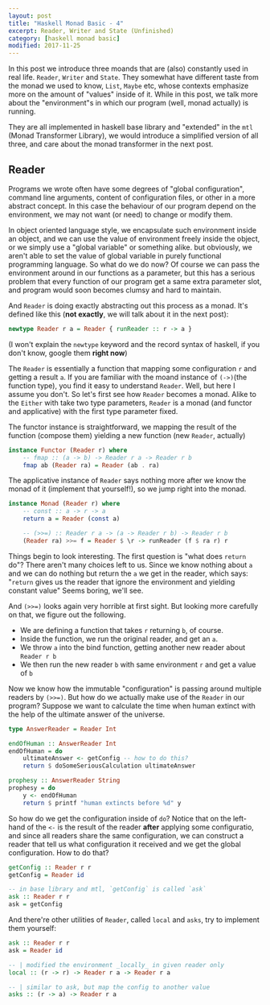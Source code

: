 ```yaml
---
layout: post
title: "Haskell Monad Basic - 4"
excerpt: Reader, Writer and State (Unfinished)
category: [haskell monad basic]
modified: 2017-11-25
---
```


In this post we introduce three moands that are (also) constantly used in real life. `Reader`, `Writer` and `State`. They somewhat have different taste from the monad we used to know, `List`, `Maybe` etc, whose contexts emphasize more on the amount of "values" inside of it. While in this post, we talk more about the "environment"s in which our program (well, monad actually) is running.

They are all implemented in haskell base library and "extended" in the `mtl` (Monad Transformer Library), we would introduce a simplified version of all three, and care about the monad transformer in the next post.

## Reader

Programs we wrote often have some degrees of "global configuration", command line arguments, content of configuration files, or other in a more abstract concept. In this case the behaviour of our program depend on the environment, we may not want (or need) to change or modify them.

In object oriented language style, we encapsulate such environment inside an object, and we can use the value of environment freely inside the object, or we simply use a "global variable" or something alike. but obviously, we aren't able to set the value of global variable in purely functional programming language. So what do we do now? Of course we can pass the environment around in our functions as a parameter, but this has a serious problem that every function of our program get a same extra parameter slot, and program would soon becomes clumsy and hard to maintain.

And `Reader` is doing exactly abstracting out this process as a monad. It's defined like this (**not exactly**, we will talk about it in the next post):

``` haskell
newtype Reader r a = Reader { runReader :: r -> a }
```
(I won't explain the `newtype` keyword and the record syntax of haskell, if you don't know, google them **right now**)

The `Reader` is essentially a function that mapping some configuration `r` and getting a result `a`. If you are familiar with the moand instance of `(->)`(the function type), you find it easy to understand `Reader`. Well, but here I assume you don't. So let's first see how `Reader` becomes a monad. Alike to the `Either` with take two type parameters, `Reader` is a monad (and functor and applicative) with the first type parameter fixed.

The functor instance is straightforward, we mapping the result of the function (compose them) yielding a new function (new `Reader`, actually)

``` haskell
instance Functor (Reader r) where
    -- fmap :: (a -> b) -> Reader r a -> Reader r b
    fmap ab (Reader ra) = Reader (ab . ra)
```

The applicative instance of `Reader` says nothing more after we know the monad of it (implement that yourself!), so we jump right into the monad.

``` haskell
instance Monad (Reader r) where
    -- const :: a -> r -> a
    return a = Reader (const a)

    -- (>>=) :: Reader r a -> (a -> Reader r b) -> Reader r b
    (Reader ra) >>= f = Reader $ \r -> runReader (f $ ra r) r
```

Things begin to look interesting. The first question is "what does `return` do"? There aren't many choices left to us. Since we know nothing about `a` and we can do nothing but return the `a` we get in the reader, which says: "`return` gives us the reader that ignore the environment and yielding constant value" Seems boring, we'll see.

And `(>>=)` looks again very horrible at first sight. But looking more carefully on that, we figure out the following.

- We are defining a function that takes `r` returning `b`, of course.
- Inside the function, we run the original reader, and get an `a`.
- We throw `a` into the bind function, getting another new reader about `Reader r b`
- We then run the new reader `b` with same environment `r` and get a value of `b`

Now we know how the immutable "configuration" is passing around multiple readers by `(>>=)`. But how do we actually make use of the `Reader` in our program? Suppose we want to calculate the time when human extinct with the help of the ultimate answer of the universe.

``` haskell
type AnswerReader = Reader Int

endOfHuman :: AnswerReader Int
endOfHuman = do
    ultimateAnswer <- getConfig -- how to do this?
    return $ doSomeSeriousCalculation ultimateAnswer

prophesy :: AnswerReader String
prophesy = do
    y <- endOfHuman
    return $ printf "human extincts before %d" y
```

So how do we get the configuration inside of `do`? Notice that on the left-hand of the `<-` is the result of the reader **after** applying some configuratio, and since all readers share the same configuration, we can construct a reader that tell us what configuration it received and we get the global configuration. How to do that?

```haskell
getConfig :: Reader r r
getConfig = Reader id

-- in base library and mtl, `getConfig` is called `ask`
ask :: Reader r r
ask = getConfig
```

And there're other utilities of `Reader`, called `local` and `asks`, try to implement them yourself:

``` haskell
ask :: Reader r r
ask = Reader id

-- | modified the environment _locally_ in given reader only
local :: (r -> r) -> Reader r a -> Reader r a

-- | similar to ask, but map the config to another value
asks :: (r -> a) -> Reader r a
```
